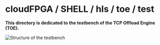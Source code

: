   cloudFPGA / SHELL / hls / toe / test
========================================

**This directory is dedicated to the testbench of the TCP Offload Engine (TOE).** 
 

![Structure of the testbench](https://github.ibm.com/cloudFPGA/SRA/blob/fab_nts/FMKU60/SHELL/Shell_x1Udp_x1Tcp_x2Mp_x2Mc/hls/toe/test/images/Fig-TestToe-Structure.bmp)
